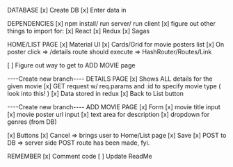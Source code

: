 

DATABASE
    [x] Create DB
    [x] Enter data in

DEPENDENCIES
    [x] npm install/ run server/ run client
    [x] figure out other things to import for:
        [x] React
        [x] Redux
        [x] Sagas
    

HOME/LIST PAGE
[x] Material UI
    [x] Cards/Grid for movie posters list
[x] On poster click => /details route should execute => HashRouter/Routes/Link

[ ] Figure out way to get to ADD MOVIE page 


----Create new branch----
DETAILS PAGE
[x] Shows ALL details for the given movie
    [x] GET request w/ req.params and :id to specify movie type ( look into this! )
    [x] Data stored in redux
[x] Back to List button

----Create new branch----
ADD MOVIE PAGE
[x] Form
        [x] movie title input
        [x] movie poster url input
        [x] text area for description
        [x] dropdown for genres (from DB)
   
[x] Buttons
    [x] Cancel => brings user to Home/List page
    [x] Save
        [x] POST to DB => server side POST route has been made, fyi.


REMEMBER
[x] Comment code
[ ] Update ReadMe
